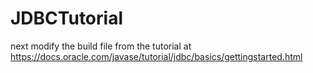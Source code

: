 # JDBCTutorial
next modify the build file from the tutorial at https://docs.oracle.com/javase/tutorial/jdbc/basics/gettingstarted.html